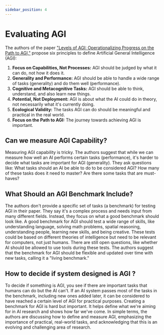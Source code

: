 ```yaml
---
sidebar_position: 4
---
```


# Evaluating AGI
The authors of the paper ["Levels of AGI: Operationalizing Progress on the Path to AGI,"](https://arxiv.org/pdf/2311.02462.pdf) propose six principles to define Artificial General Intelligence (AGI):

1. **Focus on Capabilities, Not Processes:** AGI should be judged by what it can do, not how it does it.
2. **Generality and Performance:** AGI should be able to handle a wide range of tasks (generality) and do them well (performance).
3. **Cognitive and Metacognitive Tasks:** AGI should be able to think, understand, and also learn new things.
4. **Potential, Not Deployment:** AGI is about what the AI could do in theory, not necessarily what it's currently doing.
5. **Ecological Validity:** The tasks AGI can do should be meaningful and practical in the real world.
6. **Focus on the Path to AGI:** The journey towards achieving AGI is important.

## Can we measure AGI Capability?
Measuring AGI capability is tricky. The authors suggest that while we can measure how well an AI performs certain tasks (performance), it's harder to decide what tasks are important for AGI (generality). They ask questions like: What tasks should an AI be able to do to be considered AGI? How many of these tasks does it need to master? Are there some tasks that are must-haves?


## What Should an AGI Benchmark Include?
The authors don't provide a specific set of tasks (a benchmark) for testing AGI in their paper. They say it's a complex process and needs input from many different fields. Instead, they focus on what a good benchmark should look like.
A good benchmark for AGI should test a wide range of skills, like understanding language, solving math problems, spatial reasoning, understanding people, learning new skills, and being creative. These tests could be based on different theories of intelligence but need to be relevant for computers, not just humans.
There are still open questions, like whether AI should be allowed to use tools during these tests. The authors suggest that the benchmark for AGI should be flexible and updated over time with new tasks, calling it a "living benchmark."

## How to decide if system designed is AGI ?
To decide if something is AGI, you see if there are important tasks that humans can do but the AI can't. If an AI system passes most of the tasks in the benchmark, including new ones added later, it can be considered to have reached a certain level of AGI for practical purposes.
Creating a benchmark for AGI is hard but important. It helps define what we're aiming for in AI research and shows how far we've come. In simple terms, the authors are discussing how to define and measure AGI, emphasizing the importance of practical, real-world tasks, and acknowledging that this is an evolving and challenging area of research.

